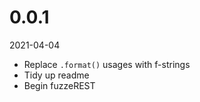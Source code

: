 # 0.0.1

2021-04-04

- Replace `.format()` usages with f-strings
- Tidy up readme
- Begin fuzzeREST
